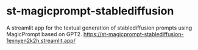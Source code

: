 # st-magicprompt-stablediffusion
A streamlit app for the textual generation of stablediffusion prompts using MagicPrompt based on GPT2.
https://st-magicprompt-stablediffusion-1exnyen2k2h.streamlit.app/
